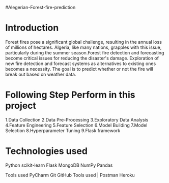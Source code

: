#Alegerian-Forest-fire-prediction

# Introduction

Forest fires pose a significant global challenge, resulting in the annual loss of millions of hectares. Algeria, like many nations, grapples with this issue, particularly during the summer season.Forest fire detection and forecasting become critical issues for reducing the disaster's damage. Exploration of new fire detection and forecast systems as alternatives to existing ones becomes a necessity. The goal is to predict whether or not the fire will break out based on weather data.

# Following  Step Perform in this project
1.Data Collection
2.Data Pre-Processing
3.Exploratory Data Analysis
4.Feature Engineering
5.Feature Selection
6.Model Building
7.Model Selection
8.Hyperparameter Tuning
9.Flask framework



# Technologies used
Python scikit-learn Flask MongoDB NumPy Pandas

Tools used
PyCharm Git GitHub Tools used | Postman Heroku
